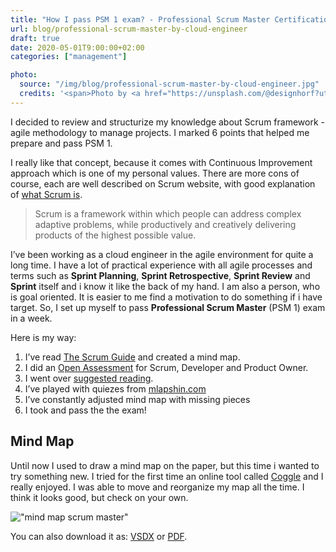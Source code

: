 ```yaml
---
title: "How I pass PSM 1 exam? - Professional Scrum Master Certification"
url: blog/professional-scrum-master-by-cloud-engineer
draft: true
date: 2020-05-01T9:00:00+02:00
categories: ["management"]

photo:
  source: "/img/blog/professional-scrum-master-by-cloud-engineer.jpg"
  credits: '<span>Photo by <a href="https://unsplash.com/@designhorf?utm_source=unsplash&amp;utm_medium=referral&amp;utm_content=creditCopyText">Ferenc Horvath</a> on <a href="https://unsplash.com/s/photos/agile?utm_source=unsplash&amp;utm_medium=referral&amp;utm_content=creditCopyText">Unsplash</a></span>'
---
```


I decided to review and structurize my knowledge about Scrum framework - agile methodology to manage projects. I marked 6 points that helped me prepare and pass PSM 1.

<!--more-->

I really like that concept, because it comes with Continuous Improvement approach which is one of my personal values. There are more cons of course, each are well described on Scrum website, with good explanation of [what Scrum is](https://www.scrum.org/resources/what-is-scrum).

> Scrum is a framework within which people can address complex adaptive problems, while productively and creatively delivering products of the highest possible value.

I’ve been working as a cloud engineer in the agile environment for quite a long time. I have a lot of practical experience with all agile processes and terms such as **Sprint Planning**, **Sprint Retrospective**, **Sprint Review** and **Sprint** itself and i know it like the back of my hand. I am also a person, who is goal oriented. It is easier to me find a motivation to do something if i have target. So, I set up myself to pass **Professional Scrum Master** (PSM 1) exam in a week.

Here is my way:

1. I’ve read [The Scrum Guide](https://www.scrumguides.org/index.html) and created a mind map.
2. I did an [Open Assessment](https://www.scrum.org/open-assessments) for Scrum, Developer and Product Owner.
3. I went over [suggested reading](https://www.scrum.org/resources/suggested-reading-professional-scrum-master).
4. I’ve played with quiezes from [mlapshin.com](https://mlapshin.com)
5. I’ve constantly adjusted mind map with missing pieces
6. I took and pass the the exam!

## Mind Map

Until now I used to draw a mind map on the paper, but this time i wanted to try something new. I tried for the first time an online tool called [Coggle](https://coggle.it/recommend/5e9ad8411aab64689c0e89d5) and I really enjoyed. I was able to move and reorganize my map all the time. I think it looks good, but check on your own.

!["mind map scrum master"](/img/blog/professional-scrum-master-mind-map.png "mind map scrum master")

You can also download it as: [VSDX](/file/professional-scrum-master-mind-map.vsdx) or  [PDF](/file/professional-scrum-master-mind-map.pdf).